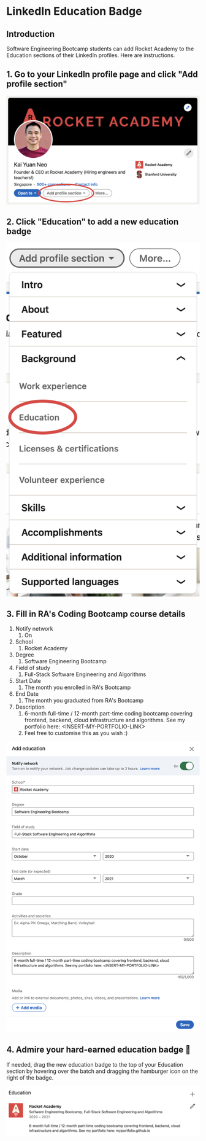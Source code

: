 # LinkedIn Education Badge

## Introduction

Software Engineering Bootcamp students can add Rocket Academy to the Education sections of their LinkedIn profiles. Here are instructions.

## 1. Go to your LinkedIn profile page and click "**Add profile section"**

![](../.gitbook/assets/jie-ping-20210401-12.55.44.png)

## 2. Click "Education" to add a new education badge

![](../.gitbook/assets/jie-ping-20210401-12.42.04.png)

## 3. Fill in RA's Coding Bootcamp course details

1. Notify network
   1. On
2. School
   1. Rocket Academy
3. Degree
   1. Software Engineering Bootcamp
4. Field of study
   1. Full-Stack Software Engineering and Algorithms
5. Start Date
   1. The month you enrolled in RA's Bootcamp
6. End Date
   1. The month you graduated from RA's Bootcamp
7. Description
   1. 6-month full-time / 12-month part-time coding bootcamp covering frontend, backend, cloud infrastructure and algorithms. See my portfolio here: \<INSERT-MY-PORTFOLIO-LINK>
   2. Feel free to customise this as you wish :)

![](<../.gitbook/assets/image (6).png>)

## 4. Admire your hard-earned education badge 🚀

If needed, drag the new education badge to the top of your Education section by hovering over the batch and dragging the hamburger icon on the right of the badge.

![](<../.gitbook/assets/image (5).png>)
